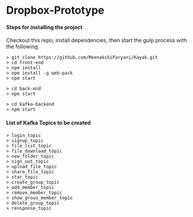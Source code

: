# Dropbox-Prototype


#### Steps for installing the project		
 Checkout this repo, install dependencies, then start the gulp process with the following:		
 		
 ```		
 > git clone https://github.com/MeenakshiParyani/Kayak.git		
 > cd front-end		
 > npm install		
 > npm install -g web-pack		
 > npm start
 
 > cd back-end
 > npm start
 
 > cd kafka-backend
 > npm start
```

#### List of Kafka Topics to be created
```
> login_topic
> signup_topic
> file_list_topic
> file_download_topic
> new_folder_topic
> sign_out_topic
> upload_file_topic
> share_file_topic
> star_topic
> create_group_topic
> add_member_topic
> remove_member_topic
> show_grouo_member_topic
> delete_group_topic
> rensponse_topic
```
